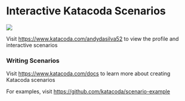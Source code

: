 # Interactive Katacoda Scenarios

[![](http://shields.katacoda.com/katacoda/andydasilva52/count.svg)](https://www.katacoda.com/andydasilva52 "Get your profile on Katacoda.com")

Visit https://www.katacoda.com/andydasilva52 to view the profile and interactive scenarios

### Writing Scenarios
Visit https://www.katacoda.com/docs to learn more about creating Katacoda scenarios

For examples, visit https://github.com/katacoda/scenario-example
